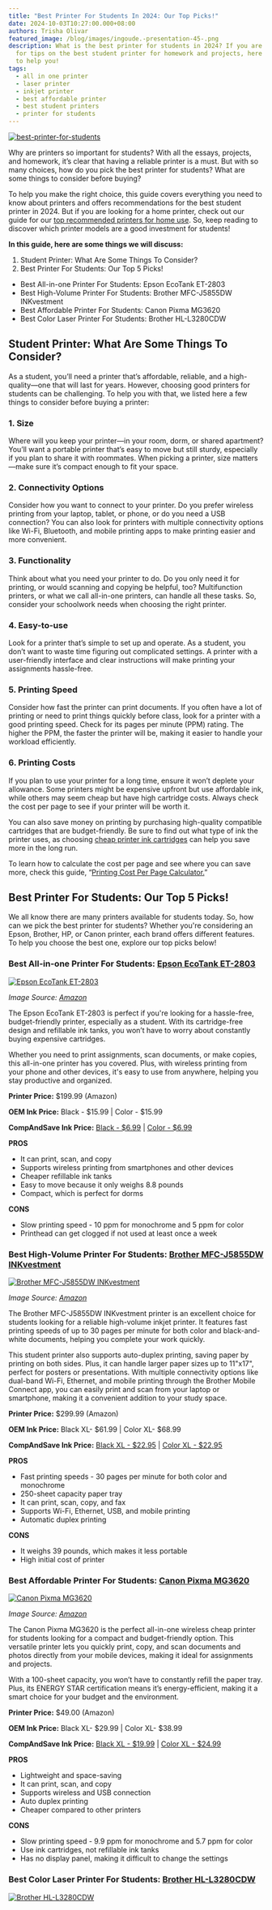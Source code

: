 ```yaml
---
title: "Best Printer For Students In 2024: Our Top Picks!"
date: 2024-10-03T10:27:00.000+08:00
authors: Trisha Olivar
featured_image: /blog/images/ingoude.-presentation-45-.png
description: What is the best printer for students in 2024? If you are looking
  for tips on the best student printer for homework and projects, here's a guide
  to help you!
tags:
  - all in one printer
  - laser printer
  - inkjet printer
  - best affordable printer
  - best student printers
  - printer for students
---
```

[![best-printer-for-students](/blog/images/ingoude.-presentation-45-.png "What is the Best Printer for Students")](/blog/images/ingoude.-presentation-45-.png)

Why are printers so important for students? With all the essays, projects, and homework, it’s clear that having a reliable printer is a must. But with so many choices, how do you pick the best printer for students? What are some things to consider before buying?

To help you make the right choice, this guide covers everything you need to know about printers and offers recommendations for the best student printer in 2024. But if you are looking for a home printer, check out our guide for our [top recommended printers for home use](https://www.compandsave.com/blog/posts/7-best-household-printers-you-can-buy-in-2024.html). So, keep reading to discover which printer models are a good investment for students!

**In this guide, here are some things we will discuss:**

1. Student Printer: What Are Some Things To Consider?
2. Best Printer For Students: Our Top 5 Picks!

* Best All-in-one Printer For Students: Epson EcoTank ET-2803 
* Best High-Volume Printer For Students: Brother MFC-J5855DW INKvestment
* Best Affordable Printer For Students: Canon Pixma MG3620
* Best Color Laser Printer For Students: Brother HL-L3280CDW

## Student Printer: What Are Some Things To Consider?

As a student, you’ll need a printer that’s affordable, reliable, and a high-quality—one that will last for years. However, choosing good printers for students can be challenging. To help you with that, we listed here a few things to consider before buying a printer:

### 1. Size

Where will you keep your printer—in your room, dorm, or shared apartment? You’ll want a portable printer that’s easy to move but still sturdy, especially if you plan to share it with roommates. When picking a printer, size matters—make sure it’s compact enough to fit your space.

### 2. Connectivity Options

Consider how you want to connect to your printer. Do you prefer wireless printing from your laptop, tablet, or phone, or do you need a USB connection? You can also look for printers with multiple connectivity options like Wi-Fi, Bluetooth, and mobile printing apps to make printing easier and more convenient.

### 3. Functionality

Think about what you need your printer to do. Do you only need it for printing, or would scanning and copying be helpful, too? Multifunction printers, or what we call all-in-one printers, can handle all these tasks. So, consider your schoolwork needs when choosing the right printer.

### 4. Easy-to-use

Look for a printer that’s simple to set up and operate. As a student, you don’t want to waste time figuring out complicated settings. A printer with a user-friendly interface and clear instructions will make printing your assignments hassle-free.

### 5. Printing Speed

Consider how fast the printer can print documents. If you often have a lot of printing or need to print things quickly before class, look for a printer with a good printing speed. Check for its pages per minute (PPM) rating. The higher the PPM, the faster the printer will be, making it easier to handle your workload efficiently.

### 6. Printing Costs

If you plan to use your printer for a long time, ensure it won’t deplete your allowance.  Some printers might be expensive upfront but use affordable ink, while others may seem cheap but have high cartridge costs. Always check the cost per page to see if your printer will be worth it.

You can also save money on printing by purchasing high-quality compatible cartridges that are budget-friendly. Be sure to find out what type of ink the printer uses, as choosing [cheap printer ink cartridges](https://www.compandsave.com/top-5-best-cheap-printer-ink-cartridges) can help you save more in the long run.

To learn how to calculate the cost per page and see where you can save more, check this guide, “[Printing Cost Per Page Calculator.](https://www.compandsave.com/blog/posts/printing-cost-per-page-calculator-calculate-printing-easily.html)”

## Best Printer For Students: Our Top 5 Picks!

We all know there are many printers available for students today. So, how can we pick the best printer for students? Whether you're considering an Epson, Brother, HP, or Canon printer, each brand offers different features. To help you choose the best one, explore our top picks below!

### Best All-in-one Printer For Students: [Epson EcoTank ET-2803](https://www.compandsave.com/epson/ecotank/et-2803-wireless-color-all-in-one-ink-bottles) 

[![Epson EcoTank ET-2803](/blog/images/screenshot-2024-10-03-at-10.32.38 pm.png "Best All-in-one Printer For Students: Epson EcoTank ET-2803")](/blog/images/screenshot-2024-10-03-at-10.32.38 pm.png)

*Image Source: [Amazon](https://www.amazon.com/Epson-Wireless-Cartridge-Free-Supertank-AirPrint/dp/B0BHXNP6B1)*

The Epson EcoTank ET-2803 is perfect if you're looking for a hassle-free, budget-friendly printer, especially as a student. With its cartridge-free design and refillable ink tanks, you won’t have to worry about constantly buying expensive cartridges. 

Whether you need to print assignments, scan documents, or make copies, this all-in-one printer has you covered. Plus, with wireless printing from your phone and other devices, it's easy to use from anywhere, helping you stay productive and organized. 

**Printer Price:** $199.99 (Amazon)

**OEM Ink Price:** Black -  $15.99 | Color -  $15.99

**CompAndSave Ink Price:** [Black -  $6.99](https://www.compandsave.com/epson/ecotank/et-2803-wireless-color-all-in-one-g-12042/522-ink-cartridges-s-10906/t522120-black-p-10957) | [Color -  $6.99](https://www.compandsave.com/epson/522-ink-cartridges/t522220-cyan)

**PROS**

* It can print, scan, and copy
* Supports wireless printing from smartphones and other devices
* Cheaper refillable ink tanks
* Easy to move because it only weighs 8.8 pounds 
* Compact, which is perfect for dorms

**CONS**

* Slow printing speed - 10 ppm for monochrome and 5 ppm for color
* Printhead can get clogged if not used at least once a week

### Best High-Volume Printer For Students: [Brother MFC-J5855DW INKvestment](https://www.compandsave.com/brother/mfc/mfc-j5855dw-ink-cartridges)

[![Brother MFC-J5855DW INKvestment](/blog/images/screenshot-2024-10-03-at-10.35.34 pm.png "Best High-Volume Printer For Students: Brother MFC-J5855DW INKvestment")](/blog/images/screenshot-2024-10-03-at-10.35.34 pm.png)

*Image Source: [Amazon](https://www.amazon.com/Brother-MFC-J5855DW-INKvestment-printing-capabilities/dp/B09XSHJP86/ref=pd_ci_mcx_pspc_dp_2_t_3?pd_rd_w=TV172&content-id=amzn1.sym.2dfc1605-9ad4-4767-b699-ffe3b61e0dc9&pf_rd_p=2dfc1605-9ad4-4767-b699-ffe3b61e0dc9&pf_rd_r=KC7K2RYQ5JWGMKJ7KQW3&pd_rd_wg=zG9sJ&pd_rd_r=4cdce13f-4ccb-4362-b23c-ef3e85426471&pd_rd_i=B09XSHJP86&th=1)*

The Brother MFC-J5855DW INKvestment printer is an excellent choice for students looking for a reliable high-volume inkjet printer. It features fast printing speeds of up to 30 pages per minute for both color and black-and-white documents, helping you complete your work quickly. 

This student printer also supports auto-duplex printing, saving paper by printing on both sides. Plus, it can handle larger paper sizes up to 11"x17", perfect for posters or presentations. With multiple connectivity options like dual-band Wi-Fi, Ethernet, and mobile printing through the Brother Mobile Connect app, you can easily print and scan from your laptop or smartphone, making it a convenient addition to your study space.

**Printer Price:** $299.99 (Amazon)

**OEM Ink Price:** Black XL-  $61.99 | Color XL-  $68.99

**CompAndSave Ink Price:** [Black XL -  $22.95](https://www.compandsave.com/brother/lc406xl-ink-cartridges/lc406xlbk-black) | [Color XL -  $22.95](https://www.compandsave.com/brother/lc406xl-ink-cartridges/lc406xlc-cyan)

**PROS**

* Fast printing speeds - 30 pages per minute for both color and monochrome
* 250-sheet capacity paper tray
* It can print, scan, copy, and fax
* Supports Wi-Fi, Ethernet, USB, and mobile printing
* Automatic duplex printing

**CONS**

* It weighs 39 pounds, which makes it less portable
* High initial cost of printer

### Best Affordable Printer For Students: [Canon Pixma MG3620](https://www.compandsave.com/canon/pixma/mg3620-ink-cartridges)

[![Canon Pixma MG3620](/blog/images/screenshot-2024-10-03-at-10.37.31 pm.png "Best Affordable Printer For Students: Canon Pixma MG3620")](/blog/images/screenshot-2024-10-03-at-10.37.31 pm.png)

*Image Source: [Amazon](https://www.amazon.com/gp/product/B010A7TZ76?tag=rtings-zz-pt-20&ie=UTF8&asc_campaign=&asc_source=&asc_refurl=https%3A%2F%2Fwww.rtings.com%2Fprinter%2Freviews%2Fbest%2Fby-usage%2Fcollege-students&th=1)*

The Canon Pixma MG3620 is the perfect all-in-one wireless cheap printer for students looking for a compact and budget-friendly option. This versatile printer lets you quickly print, copy, and scan documents and photos directly from your mobile devices, making it ideal for assignments and projects. 

With a 100-sheet capacity, you won’t have to constantly refill the paper tray. Plus, its ENERGY STAR certification means it’s energy-efficient, making it a smart choice for your budget and the environment.

**Printer Price:** $49.00 (Amazon)

**OEM Ink Price:** Black XL-  $29.99 | Color XL-  $38.99

**CompAndSave Ink Price:** [Black XL -  $19.99](https://www.compandsave.com/canon/240xl-ink-cartridge-pg-240xl-black) | [Color XL -  $24.99](https://www.compandsave.com/canon/241xl-ink-cartridge-cl-241xl-color)

**PROS**

* Lightweight and space-saving
* It can print, scan, and copy
* Supports wireless and USB connection
* Auto duplex printing
* Cheaper compared to other printers

**CONS**

* Slow printing speed - 9.9 ppm for monochrome and 5.7 ppm for color
* Use ink cartridges, not refillable ink tanks
* Has no display panel, making it difficult to change the settings

### Best Color Laser Printer For Students: [Brother HL-L3280CDW](https://www.compandsave.com/brother/hl/hl-l3280cdw-toner-cartridges)

[![Brother HL-L3280CDW](/blog/images/screenshot-2024-10-03-at-10.39.18 pm.png "Best Color Laser Printer For Students: Brother HL-L3280CDW")](/blog/images/screenshot-2024-10-03-at-10.39.18 pm.png)
